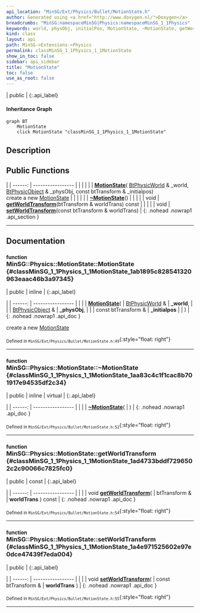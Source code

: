 ```yaml
---
api_location: "MinSG/Ext/Physics/Bullet/MotionState.h"
author: Generated using <a href="http://www.doxygen.nl/">Doxygen</a>
breadcrumbs: "MinSG:namespaceMinSG|Physics:namespaceMinSG_1_1Physics"
keywords: world, physObj, initialPos, MotionState, ~MotionState, getWorldTransform, setWorldTransform
kind: class
layout: api
path: MinSG->Extensions->Physics
permalink: classMinSG_1_1Physics_1_1MotionState
show_in_toc: false
sidebar: api_sidebar
title: "MotionState"
toc: false
use_as_root: false
---
```


| public |
{:.api_label}

#### Inheritance Graph

```mermaid
graph BT
	MotionState
	click MotionState "classMinSG_1_1Physics_1_1MotionState"
```

## Description





## Public Functions

|
| ------: | ----------------- |
|  | |
|  | **[MotionState](#classMinSG_1_1Physics_1_1MotionState_1ab1895c828541320963eaac46b3a97345)**( [BtPhysicWorld](classMinSG_1_1Physics_1_1BtPhysicWorld) & _world,  [BtPhysicObject](classMinSG_1_1Physics_1_1BtPhysicObject) & _physObj, const btTransform & _initialpos) <br/> create a new [MotionState](classMinSG_1_1Physics_1_1MotionState) |
|  | |
|  | **[~MotionState](#classMinSG_1_1Physics_1_1MotionState_1aa83c4c1f1cac8b701917e94535df2c34)**() |
|  | |
| void | **[getWorldTransform](#classMinSG_1_1Physics_1_1MotionState_1ad4733bddf7296502c2c90066c7825fc0)**(btTransform & worldTrans) const |
|  | |
| void | **[setWorldTransform](#classMinSG_1_1Physics_1_1MotionState_1a4e971525602e97e0dce47439f7eda004)**(const btTransform & worldTrans) |
{: .nohead .nowrap1 .api_section }


-------------------------------------------------------------------

## Documentation

### <small>function</small><br/> MinSG::Physics::MotionState::MotionState {#classMinSG_1_1Physics_1_1MotionState_1ab1895c828541320963eaac46b3a97345}

| public | inline |
{:.api_label}

|
| ------: | ----------------- |
|  |
|  **[MotionState](#classMinSG_1_1Physics_1_1MotionState_1ab1895c828541320963eaac46b3a97345)**( |  [BtPhysicWorld](classMinSG_1_1Physics_1_1BtPhysicWorld) & | **_world**, |
| |  [BtPhysicObject](classMinSG_1_1Physics_1_1BtPhysicObject) & | **_physObj**, |
| | const btTransform & | **_initialpos** |
|   ) |
{: .nohead .nowrap1 .api_doc }

create a new [MotionState](classMinSG_1_1Physics_1_1MotionState) 





<sub>Defined in `MinSG/Ext/Physics/Bullet/MotionState.h:49`</sub>{:style="float: right"}

-------------------------------------------------------------------

### <small>function</small><br/> MinSG::Physics::MotionState::~MotionState {#classMinSG_1_1Physics_1_1MotionState_1aa83c4c1f1cac8b701917e94535df2c34}

| public | inline | virtual |
{:.api_label}

|
| ------: | ----------------- |
|  |
|  **[~MotionState](#classMinSG_1_1Physics_1_1MotionState_1aa83c4c1f1cac8b701917e94535df2c34)**( |  ) |
{: .nohead .nowrap1 .api_doc }





<sub>Defined in `MinSG/Ext/Physics/Bullet/MotionState.h:52`</sub>{:style="float: right"}

-------------------------------------------------------------------

### <small>function</small><br/> MinSG::Physics::MotionState::getWorldTransform {#classMinSG_1_1Physics_1_1MotionState_1ad4733bddf7296502c2c90066c7825fc0}

| public | const |
{:.api_label}

|
| ------: | ----------------- |
|  |
| void **[getWorldTransform](#classMinSG_1_1Physics_1_1MotionState_1ad4733bddf7296502c2c90066c7825fc0)**( | btTransform & | **worldTrans** ) const |
{: .nohead .nowrap1 .api_doc }





<sub>Defined in `MinSG/Ext/Physics/Bullet/MotionState.h:54`</sub>{:style="float: right"}

-------------------------------------------------------------------

### <small>function</small><br/> MinSG::Physics::MotionState::setWorldTransform {#classMinSG_1_1Physics_1_1MotionState_1a4e971525602e97e0dce47439f7eda004}

| public |
{:.api_label}

|
| ------: | ----------------- |
|  |
| void **[setWorldTransform](#classMinSG_1_1Physics_1_1MotionState_1a4e971525602e97e0dce47439f7eda004)**( | const btTransform & | **worldTrans** ) |
{: .nohead .nowrap1 .api_doc }





<sub>Defined in `MinSG/Ext/Physics/Bullet/MotionState.h:55`</sub>{:style="float: right"}

-------------------------------------------------------------------

